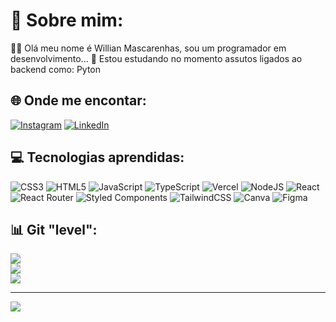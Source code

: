 # 💫 Sobre mim:
🙋‍♂️ Olá meu nome é Willian Mascarenhas, sou um programador em desenvolvimento... 
🌱 Estou estudando no momento assutos ligados ao backend como: Pyton


## 🌐 Onde me encontar:
[![Instagram](https://img.shields.io/badge/Instagram-%23E4405F.svg?logo=Instagram&logoColor=white)](https://instagram.com/https://www.instagram.com/willmasca_/) [![LinkedIn](https://img.shields.io/badge/LinkedIn-%230077B5.svg?logo=linkedin&logoColor=white)](https://linkedin.com/in/https://www.linkedin.com/in/willian-mascarenhas/) 

## 💻 Tecnologias aprendidas:
![CSS3](https://img.shields.io/badge/css3-%231572B6.svg?style=for-the-badge&logo=css3&logoColor=white) ![HTML5](https://img.shields.io/badge/html5-%23E34F26.svg?style=for-the-badge&logo=html5&logoColor=white) ![JavaScript](https://img.shields.io/badge/javascript-%23323330.svg?style=for-the-badge&logo=javascript&logoColor=%23F7DF1E) ![TypeScript](https://img.shields.io/badge/typescript-%23007ACC.svg?style=for-the-badge&logo=typescript&logoColor=white) ![Vercel](https://img.shields.io/badge/vercel-%23000000.svg?style=for-the-badge&logo=vercel&logoColor=white) ![NodeJS](https://img.shields.io/badge/node.js-6DA55F?style=for-the-badge&logo=node.js&logoColor=white) ![React](https://img.shields.io/badge/react-%2320232a.svg?style=for-the-badge&logo=react&logoColor=%2361DAFB) ![React Router](https://img.shields.io/badge/React_Router-CA4245?style=for-the-badge&logo=react-router&logoColor=white) ![Styled Components](https://img.shields.io/badge/styled--components-DB7093?style=for-the-badge&logo=styled-components&logoColor=white) ![TailwindCSS](https://img.shields.io/badge/tailwindcss-%2338B2AC.svg?style=for-the-badge&logo=tailwind-css&logoColor=white) ![Canva](https://img.shields.io/badge/Canva-%2300C4CC.svg?style=for-the-badge&logo=Canva&logoColor=white) 	![Figma](https://img.shields.io/badge/figma-%23F24E1E.svg?style=for-the-badge&logo=figma&logoColor=white)
## 📊 Git "level":
![](https://github-readme-stats.vercel.app/api?username=WillianMascarenhas&theme=radical&hide_border=true&include_all_commits=false&count_private=false)<br/>
![](https://github-readme-streak-stats.herokuapp.com/?user=WillianMascarenhas&theme=radical&hide_border=true)<br/>
![](https://github-readme-stats.vercel.app/api/top-langs/?username=WillianMascarenhas&theme=radical&hide_border=true&include_all_commits=false&count_private=false&layout=compact)

---
[![](https://visitcount.itsvg.in/api?id=WillianMascarenhas&icon=0&color=5)](https://visitcount.itsvg.in)

<!-- Proudly created with GPRM ( https://gprm.itsvg.in ) -->
